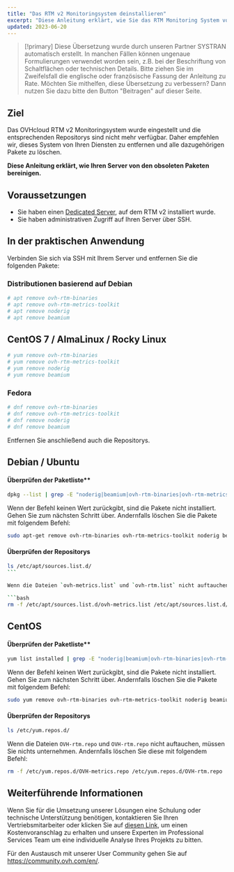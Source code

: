 ```yaml
---
title: "Das RTM v2 Monitoringsystem deinstallieren"
excerpt: "Diese Anleitung erklärt, wie Sie das RTM Monitoring System von Ihren Diensten deinstallieren"
updated: 2023-06-20
---
```


> [!primary]
> Diese Übersetzung wurde durch unseren Partner SYSTRAN automatisch erstellt. In manchen Fällen können ungenaue Formulierungen verwendet worden sein, z.B. bei der Beschriftung von Schaltflächen oder technischen Details. Bitte ziehen Sie im Zweifelsfall die englische oder französische Fassung der Anleitung zu Rate. Möchten Sie mithelfen, diese Übersetzung zu verbessern? Dann nutzen Sie dazu bitte den Button "Beitragen" auf dieser Seite.
>

## Ziel

Das OVHcloud RTM v2 Monitoringsystem wurde eingestellt und die entsprechenden Repositorys sind nicht mehr verfügbar. Daher empfehlen wir, dieses System von Ihren Diensten zu entfernen und alle dazugehörigen Pakete zu löschen.

**Diese Anleitung erklärt, wie Ihren Server von den obsoleten Paketen bereinigen.**

## Voraussetzungen

- Sie haben einen [Dedicated Server](https://www.ovhcloud.com/de/bare-metal/), auf dem RTM v2 installiert wurde.
- Sie haben administrativen Zugriff auf Ihren Server über SSH.

## In der praktischen Anwendung

Verbinden Sie sich via SSH mit Ihrem Server und entfernen Sie die folgenden Pakete:

### Distributionen basierend auf Debian

```bash
# apt remove ovh-rtm-binaries
# apt remove ovh-rtm-metrics-toolkit
# apt remove noderig
# apt remove beamium
```

## CentOS 7 / AlmaLinux / Rocky Linux

```bash
# yum remove ovh-rtm-binaries
# yum remove ovh-rtm-metrics-toolkit
# yum remove noderig
# yum remove beamium
```

### Fedora

```bash
# dnf remove ovh-rtm-binaries
# dnf remove ovh-rtm-metrics-toolkit
# dnf remove noderig
# dnf remove beamium
```

Entfernen Sie anschließend auch die Repositorys.

## Debian / Ubuntu

#### Überprüfen der Paketliste**

```bash
dpkg --list | grep -E "noderig|beamium|ovh-rtm-binaries|ovh-rtm-metrics-toolkit"
```

Wenn der Befehl keinen Wert zurückgibt, sind die Pakete nicht installiert. Gehen Sie zum nächsten Schritt über. Andernfalls löschen Sie die Pakete mit folgendem Befehl:

```bash
sudo apt-get remove ovh-rtm-binaries ovh-rtm-metrics-toolkit noderig beamium
```

#### Überprüfen der Repositorys

```bash
ls /etc/apt/sources.list.d/
``` 

Wenn die Dateien `ovh-metrics.list` und `ovh-rtm.list` nicht auftauchen, müssen Sie nichts unternehmen. Andernfalls löschen Sie diese mit folgendem Befehl:

```bash
rm -f /etc/apt/sources.list.d/ovh-metrics.list /etc/apt/sources.list.d/ovh-rtm.list
```

## CentOS

#### Überprüfen der Paketliste**

```bash
yum list installed | grep -E "noderig|beamium|ovh-rtm-binaries|ovh-rtm-metrics-toolkit"
```

Wenn der Befehl keinen Wert zurückgibt, sind die Pakete nicht installiert. Gehen Sie zum nächsten Schritt über. Andernfalls löschen Sie die Pakete mit folgendem Befehl:

```bash
sudo yum remove ovh-rtm-binaries ovh-rtm-metrics-toolkit noderig beamium
```

#### Überprüfen der Repositorys

```bash
ls /etc/yum.repos.d/
```

Wenn die Dateien `OVH-rtm.repo` und `OVH-rtm.repo` nicht auftauchen, müssen Sie nichts unternehmen. Andernfalls löschen Sie diese mit folgendem Befehl:

```bash
rm -f /etc/yum.repos.d/OVH-metrics.repo /etc/yum.repos.d/OVH-rtm.repo
```

## Weiterführende Informationen

Wenn Sie für die Umsetzung unserer Lösungen eine Schulung oder technische Unterstützung benötigen, kontaktieren Sie Ihren Vertriebsmitarbeiter oder klicken Sie auf [diesen Link](https://www.ovhcloud.com/de/professional-services/), um einen Kostenvoranschlag zu erhalten und unsere Experten im Professional Services Team um eine individuelle Analyse Ihres Projekts zu bitten.

Für den Austausch mit unserer User Community gehen Sie auf <https://community.ovh.com/en/>.
